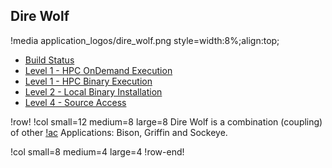 ## Dire Wolf

!media application_logos/dire_wolf.png style=width:8%;align:top;

- [Build Status](https://civet.inl.gov/repo/887/)
- [Level 1 - HPC OnDemand Execution](ncrc/applications/ncrc_ondemand_direwolf.md)
- [Level 1 - HPC Binary Execution](ncrc/applications/ncrc_hpc_direwolf.md)
- [Level 2 - Local Binary Installation](ncrc/applications/ncrc_conda_direwolf.md)
- [Level 4 - Source Access](ncrc/applications/ncrc_develop_direwolf.md)

!row!
!col small=12 medium=8 large=8
Dire Wolf is a combination (coupling) of other [!ac](NCRC) Applications: Bison, Griffin and Sockeye.

!col small=8 medium=4 large=4
!row-end!
